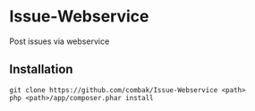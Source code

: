 # Issue-Webservice
Post issues via webservice

## Installation

```
git clone https://github.com/combak/Issue-Webservice <path>
php <path>/app/composer.phar install
```
